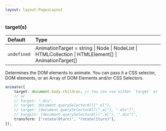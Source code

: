```yaml
---
layout: layout:PagesLayout
---
```

### target(s)

| Default     | Type                                                                                                 |
| :---------- | :--------------------------------------------------------------------------------------------------- |
| `undefined` | AnimationTarget = string \| Node \| NodeList \| HTMLCollection \| HTMLElement[] \| AnimationTarget[] |

Determines the DOM elements to animate. You can pass it a CSS selector, DOM elements, or an Array of DOM Elements and/or CSS Selectors.

```ts
animate({
    target: document.body.children, // You can use either `target` or `targets` for your animations
    // or
    // target: ".div",
    // target: document.querySelectorAll(".el"),
    // target: [document.querySelectorAll(".el"), ".div"]",
    // targets: [document.querySelectorAll(".el"), ".div"]",
    transform: ["rotate(0turn)", "rotate(1turn)"],
});
```